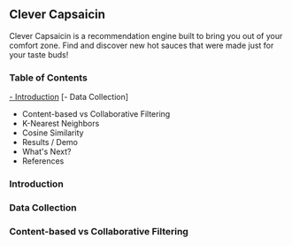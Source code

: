 ## Clever Capsaicin

Clever Capsaicin is a recommendation engine built to bring you out of your comfort zone. Find and discover new hot sauces that were made just for your taste buds!

### Table of Contents

[- Introduction](#introduction)
[- Data Collection]
- Content-based vs Collaborative Filtering
- K-Nearest Neighbors
- Cosine Similarity
- Results / Demo
- What's Next?
- References

### Introduction

### Data Collection

### Content-based vs Collaborative Filtering
